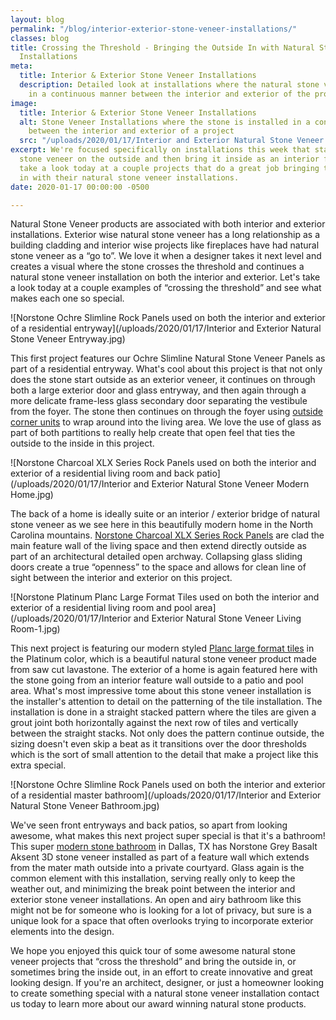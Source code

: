 ```yaml
---
layout: blog
permalink: "/blog/interior-exterior-stone-veneer-installations/"
classes: blog
title: Crossing the Threshold - Bringing the Outside In with Natural Stone Veneer
  Installations
meta:
  title: Interior & Exterior Stone Veneer Installations
  description: Detailed look at installations where the natural stone veneer is installed
    in a continuous manner between the interior and exterior of the project.
image:
  title: Interior & Exterior Stone Veneer Installations
  alt: Stone Veneer Installations where the stone is installed in a continuous manner
    between the interior and exterior of a project
  src: "/uploads/2020/01/17/Interior and Exterior Natural Stone Veneer Living Room.jpg"
excerpt: We're focused specifically on installations this week that start the natural
  stone veneer on the outside and then bring it inside as an interior finish.  Let's
  take a look today at a couple projects that do a great job bringing the outside
  in with their natural stone veneer installations.
date: 2020-01-17 00:00:00 -0500

---
```

Natural Stone Veneer products are associated with both interior and exterior installations. Exterior wise natural stone veneer has a long relationship as a building cladding and interior wise projects like fireplaces have had natural stone veneer as a “go to”. We love it when a designer takes it next level and creates a visual where the stone crosses the threshold and continues a natural stone veneer installation on both the interior and exterior. Let's take a look today at a couple examples of “crossing the threshold” and see what makes each one so special.

![Norstone Ochre Slimline Rock Panels used on both the interior and exterior of a residential entryway](/uploads/2020/01/17/Interior and Exterior Natural Stone Veneer Entryway.jpg)

This first project features our Ochre Slimline Natural Stone Veneer Panels as part of a residential entryway. What's cool about this project is that not only does the stone start outside as an exterior veneer, it continues on through both a large exterior door and glass entryway, and then again through a more delicate frame-less glass secondary door separating the vestibule from the foyer. The stone then continues on through the foyer using [outside corner units](https://www.norstoneusa.com/blog/norstone-classroom-session-working-corners-1/) to wrap around into the living area. We love the use of glass as part of both partitions to really help create that open feel that ties the outside to the inside in this project.

![Norstone Charcoal XLX Series Rock Panels used on both the interior and exterior of a residential living room and back patio](/uploads/2020/01/17/Interior and Exterior Natural Stone Veneer Modern Home.jpg)

The back of a home is ideally suite or an interior / exterior bridge of natural stone veneer as we see here in this beautifully modern home in the North Carolina mountains. [Norstone Charcoal XLX Series Rock Panels](https://www.norstoneusa.com/products/thin-stone-veneer-panels/charcoal/) are clad the main feature wall of the living space and then extend directly outside as part of an architectural detailed open archway. Collapsing glass sliding doors create a true “openness” to the space and allows for clean line of sight between the interior and exterior on this project.

![Norstone Platinum Planc Large Format Tiles used on both the interior and exterior of a residential living room and pool area](/uploads/2020/01/17/Interior and Exterior Natural Stone Veneer Living Room-1.jpg)

This next project is featuring our modern styled [Planc large format tiles](https://www.norstoneusa.com/products/large-format-stone-veneer/) in the Platinum color, which is a beautiful natural stone veneer product made from saw cut lavastone. The exterior of a home is again featured here with the stone going from an interior feature wall outside to a patio and pool area. What's most impressive tome about this stone veneer installation is the installer's attention to detail on the patterning of the tile installation. The installation is done in a straight stacked pattern where the tiles are given a grout joint both horizontally against the next row of tiles and vertically between the straight stacks. Not only does the pattern continue outside, the sizing doesn't even skip a beat as it transitions over the door thresholds which is the sort of small attention to the detail that make a project like this extra special.

![Norstone Ochre Slimline Rock Panels used on both the interior and exterior of a residential master bathroom](/uploads/2020/01/17/Interior and Exterior Natural Stone Veneer Bathroom.jpg)

We've seen front entryways and back patios, so apart from looking awesome, what makes this next project super special is that it's a bathroom! This super [modern stone bathroom](https://www.norstoneusa.com/blog/top-5-stone-bathrooms/) in Dallas, TX has Norstone Grey Basalt Aksent 3D stone veneer installed as part of a feature wall which extends from the mater math outside into a private courtyard. Glass again is the common element with this installation, serving really only to keep the weather out, and minimizing the break point between the interior and exterior stone veneer installations. An open and airy bathroom like this might not be for someone who is looking for a lot of privacy, but sure is a unique look for a space that often overlooks trying to incorporate exterior elements into the design.

We hope you enjoyed this quick tour of some awesome natural stone veneer projects that “cross the threshold” and bring the outside in, or sometimes bring the inside out, in an effort to create innovative and great looking design. If you're an architect, designer, or just a homeowner looking to create something special with a natural stone veneer installation contact us today to learn more about our award winning natural stone products.